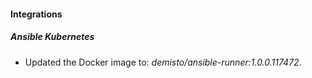 
#### Integrations

##### Ansible Kubernetes

- Updated the Docker image to: *demisto/ansible-runner:1.0.0.117472*.

